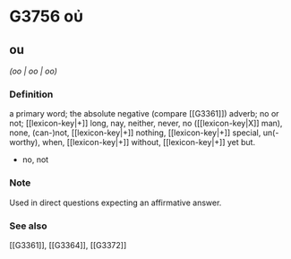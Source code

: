 # G3756 οὐ

## ou

_(oo | oo | oo)_

### Definition

a primary word; the absolute negative (compare [[G3361]]) adverb; no or not; [[lexicon-key|+]] long, nay, neither, never, no ([[lexicon-key|X]] man), none, (can-)not, [[lexicon-key|+]] nothing, [[lexicon-key|+]] special, un(-worthy), when, [[lexicon-key|+]] without, [[lexicon-key|+]] yet but.

- no, not

### Note

Used in direct questions expecting an affirmative answer.

### See also

[[G3361]], [[G3364]], [[G3372]]

